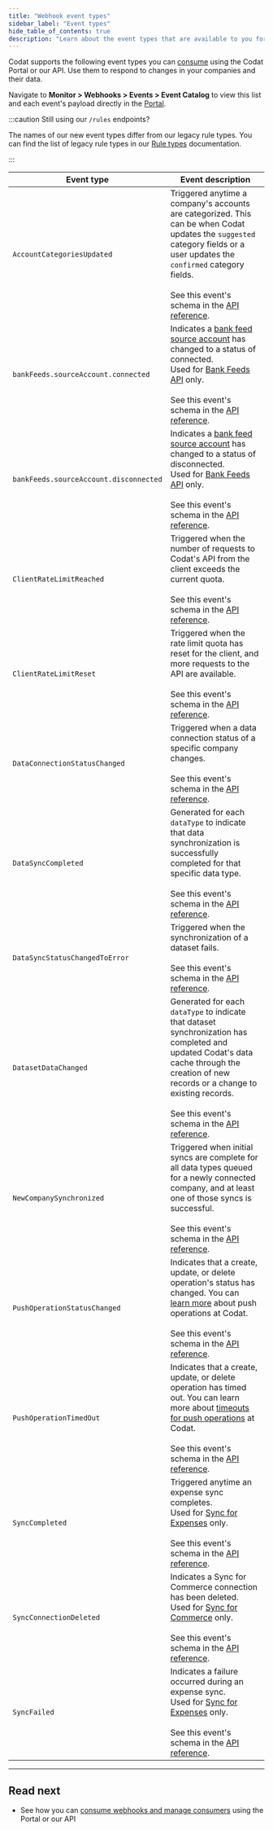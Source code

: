 ```yaml
---
title: "Webhook event types"
sidebar_label: "Event types"
hide_table_of_contents: true
description: "Learn about the event types that are available to you for consumption"
---
```


Codat supports the following event types you can [consume](/using-the-api/webhooks/create-consumer) using the Codat Portal or our API. Use them to respond to changes in your companies and their data.

Navigate to **Monitor > Webhooks > Events > Event Catalog** to view this list and each event's payload directly in the [Portal](https://app.codat.io/monitor/events). 

:::caution Still using our `/rules` endpoints?

The names of our new event types differ from our legacy rule types. You can find the list of legacy rule types in our [Rule types](/using-the-api/webhooks/legacy/core-rules-types) documentation.

:::

| Event type                     | Event description                                                                                                                                                                        |
|--------------------------------|-----------------------------------------------------------------------------------------------------------------------------------|
| `AccountCategoriesUpdated`     | Triggered anytime a company's accounts are categorized. This can be when Codat updates the `suggested` category fields or a user updates the `confirmed` category fields. <br/><br/> See this event's schema in the [API reference](/lending-api#/webhooks/Account-categories-updated/post).               |
| `bankFeeds.sourceAccount.connected`| Indicates a [bank feed source account](/bank-feeds/overview#what-is-bank-feeds-api) has changed to a status of connected. <br/> Used for [Bank Feeds API](/bank-feeds/overview) only. <br/><br/> See this event's schema in the [API reference](/bank-feeds-api#/webhooks/bankFeeds.sourceAccount.connected/post).                                                              |
| `bankFeeds.sourceAccount.disconnected`| Indicates a [bank feed source account](/bank-feeds/overview#what-is-bank-feeds-api) has changed to a status of disconnected. <br/> Used for [Bank Feeds API](/bank-feeds/overview) only.  <br/><br/> See this event's schema in the [API reference](/bank-feeds-api#/webhooks/bankFeeds.sourceAccount.disconnected/post).                                                          |
| `ClientRateLimitReached`       | Triggered when the number of requests to Codat's API from the client exceeds the current quota. <br/><br/> See this event's schema in the [API reference](/platform-api#/webhooks/Client-rate-limit-reached/post).                                                                                         |
| `ClientRateLimitReset`         | Triggered when the rate limit quota has reset for the client, and more requests to the API are available. <br/><br/> See this event's schema in the [API reference](/platform-api#/webhooks/Client-rate-limit-reset/post).                                                                               |
| `DataConnectionStatusChanged`   | Triggered when a data connection status of a specific company changes. <br/><br/> See this event's schema in the [API reference](/platform-api#/webhooks/Company-data-connection-status-changed/post).                                                                                                                  |
| `DataSyncCompleted`             | Generated for each `dataType` to indicate that data synchronization is successfully completed for that specific data type. <br/><br/> See this event's schema in the [API reference](/platform-api#/webhooks/Data-sync-completed/post).                                                              |
| `DataSyncStatusChangedToError` | Triggered when the synchronization of a dataset fails. <br/><br/> See this event's schema in the [API reference](/platform-api#/webhooks/Dataset-status-has-changed-to-an-error-state/post).                                                                                                                                  |
| `DatasetDataChanged`          | Generated for each `dataType` to indicate that dataset synchronization has completed and updated Codat's data cache through the creation of new records or a change to existing records. <br/><br/> See this event's schema in the [API reference](/platform-api#/webhooks/Dataset-data-changed/post). |
| `NewCompanySynchronized`       | Triggered when initial syncs are complete for all data types queued for a newly connected company, and at least one of those syncs is successful. <br/><br/> See this event's schema in the [API reference](/platform-api#/webhooks/New-company-synchronized/post).                                       |
| `PushOperationStatusChanged`   | Indicates that a create, update, or delete operation's status has changed. You can [learn more](/using-the-api/push) about push operations at Codat.<br/><br/> See this event's schema in the [API reference](/platform-api#/webhooks/Push-operation-status-has-changed/post).                                     |
| `PushOperationTimedOut`        | Indicates that a create, update, or delete operation has timed out. You can learn more about [timeouts for push operations](/using-the-api/push#timeouts) at Codat. <br/><br/> See this event's schema in the [API reference](/platform-api#/webhooks/Push-operation-has-timed-out/post).                     |
| `SyncCompleted`                 | Triggered anytime an expense sync completes. <br/> Used for [Sync for Expenses](/expenses/overview) only. <br/><br/> See this event's schema in the [API reference](/sync-for-expenses-api#/webhooks/Sync-Complete/post).                                                                                |
| `SyncConnectionDeleted`          | Indicates a Sync for Commerce connection has been deleted. <br/> Used for [Sync for Commerce](/commerce/overview) only. <br/><br/> See this event's schema in the [API reference](/sync-for-commerce-api#/webhooks/Sync-Connection-Deleted/post).                                                                 |
| `SyncFailed`                    | Indicates a failure occurred during an expense sync. <br/> Used for [Sync for Expenses](/expenses/overview) only. <br/><br/> See this event's schema in the [API reference](/sync-for-expenses-api#/webhooks/Sync-Failed/post).                                                                        |

---
## Read next

- See how you can [consume webhooks and manage consumers](/using-the-api/webhooks/create-consumer) using the Portal or our API
